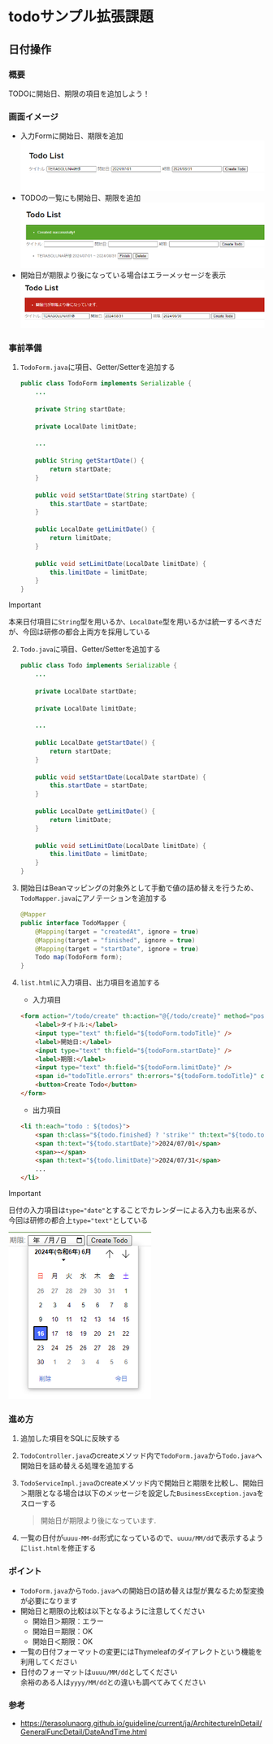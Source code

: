 # todoサンプル拡張課題
## 日付操作
### 概要
TODOに開始日、期限の項目を追加しよう！

### 画面イメージ
- 入力Formに開始日、期限を追加
  ![画面イメージ1](./pic1.PNG "画面イメージ1")
- TODOの一覧にも開始日、期限を追加
  ![画面イメージ2](./pic2.PNG "画面イメージ2")
- 開始日が期限より後になっている場合はエラーメッセージを表示
  ![画面イメージ3](./pic4.PNG "画面イメージ3")

### 事前準備
1. `TodoForm.java`に項目、Getter/Setterを追加する
   ```java
   public class TodoForm implements Serializable {
       ...

       private String startDate;

       private LocalDate limitDate;

       ...

       public String getStartDate() {
           return startDate;
       }

       public void setStartDate(String startDate) {
           this.startDate = startDate;
       }

       public LocalDate getLimitDate() {
           return limitDate;
       }

       public void setLimitDate(LocalDate limitDate) {
           this.limitDate = limitDate;
       }
   }
   ```

> [!IMPORTANT]  
> 本来日付項目に`String`型を用いるか、`LocalDate`型を用いるかは統一するべきだが、今回は研修の都合上両方を採用している

2. `Todo.java`に項目、Getter/Setterを追加する
   ```java
   public class Todo implements Serializable {
       ...

       private LocalDate startDate;

       private LocalDate limitDate;

       ...

       public LocalDate getStartDate() {
           return startDate;
       }

       public void setStartDate(LocalDate startDate) {
           this.startDate = startDate;
       }

       public LocalDate getLimitDate() {
           return limitDate;
       }

       public void setLimitDate(LocalDate limitDate) {
           this.limitDate = limitDate;
       }
   }
   ```

3. 開始日はBeanマッピングの対象外として手動で値の詰め替えを行うため、`TodoMapper.java`にアノテーションを追加する
   ```java
   @Mapper
   public interface TodoMapper {
       @Mapping(target = "createdAt", ignore = true)
       @Mapping(target = "finished", ignore = true)
       @Mapping(target = "startDate", ignore = true)
       Todo map(TodoForm form);
   }
   ```

4. `list.html`に入力項目、出力項目を追加する
   - 入力項目
   ```html
   <form action="/todo/create" th:action="@{/todo/create}" method="post">
       <label>タイトル:</label>
       <input type="text" th:field="${todoForm.todoTitle}" />
       <label>開始日:</label>
       <input type="text" th:field="${todoForm.startDate}" />
       <label>期限:</label>
       <input type="text" th:field="${todoForm.limitDate}" />
       <span id="todoTitle.errors" th:errors="${todoForm.todoTitle}" class="text-error">size must be between 1 and 30</span>
       <button>Create Todo</button>
   </form>
   ```

   - 出力項目
   ```html
   <li th:each="todo : ${todos}">
       <span th:class="${todo.finished} ? 'strike'" th:text="${todo.todoTitle}">Send a e-mail</span>
       <span th:text="${todo.startDate}">2024/07/01</span>
       <span>~</span>
       <span th:text="${todo.limitDate}">2024/07/31</span>
       ...
   </li>
   ```

> [!IMPORTANT]  
> 日付の入力項目は`type="date"`とすることでカレンダーによる入力も出来るが、今回は研修の都合上`type="text"`としている
> 
> ![カレンダー](./pic3.PNG "カレンダー")

### 進め方
1. 追加した項目をSQLに反映する
2. `TodoController.java`のcreateメソッド内で`TodoForm.java`から`Todo.java`へ開始日を詰め替える処理を追加する
3. `TodoServiceImpl.java`のcreateメソッド内で開始日と期限を比較し、開始日＞期限となる場合は以下のメッセージを設定した`BusinessException.java`をスローする

   > 開始日が期限より後になっています.
4. 一覧の日付が`uuuu-MM-dd`形式になっているので、`uuuu/MM/dd`で表示するように`list.html`を修正する

### ポイント
- `TodoForm.java`から`Todo.java`への開始日の詰め替えは型が異なるため型変換が必要になります
- 開始日と期限の比較は以下となるように注意してください
  - 開始日＞期限：エラー
  - 開始日＝期限：OK
  - 開始日＜期限：OK
- 一覧の日付フォーマットの変更にはThymeleafのダイアレクトという機能を利用してください
- 日付のフォーマットは`uuuu/MM/dd`としてください  
  余裕のある人は`yyyy/MM/dd`との違いも調べてみてください

### 参考
- https://terasolunaorg.github.io/guideline/current/ja/ArchitectureInDetail/GeneralFuncDetail/DateAndTime.html